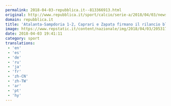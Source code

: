 ```yaml
---
permalink: 2018-04-03-repubblica.it--813366913.html
original: http://www.repubblica.it/sport/calcio/serie-a/2018/04/03/news/atalanta-sampdoria_1-2_pasticcio_nerazzurro_i_blucerchiati_ringraziano-192893089/?rss
domain: repubblica.it
title: 'Atalanta-Sampdoria 1-2, Caprari e Zapata firmano il rilancio blucerchiato'
image: https://www.repstatic.it/content/nazionale/img/2018/04/03/205317141-d7d7fc14-f37f-450b-b8f1-78472b0dfad2.jpg
date: 2018-04-03 19:41:11
category: sport
translations: 
 - 'en'
 - 'es'
 - 'de'
 - 'ru'
 - 'ja'
 - 'fr'
 - 'zh-CN'
 - 'zh-TW'
 - 'ar'
 - 'pt'
 - 'hy'
---
```


